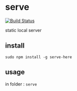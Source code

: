 serve
====
[![Build Status](https://travis-ci.org/vivaxy/here.svg?branch=master)](https://travis-ci.org/vivaxy/here)

static local server

## install

`sudo npm install -g serve-here`

## usage

in folder : `serve`